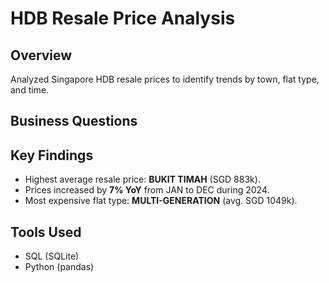 # HDB Resale Price Analysis  

## Overview  

Analyzed Singapore HDB resale prices to identify trends by town, flat type, and time.  

## Business Questions

## Key Findings  

- Highest average resale price: **BUKIT TIMAH** (SGD 883k).
- Prices increased by **7% YoY** from JAN to DEC during 2024.  
- Most expensive flat type: **MULTI-GENERATION** (avg. SGD 1049k).  

## Tools Used  

- SQL (SQLite)  
- Python (pandas)  

